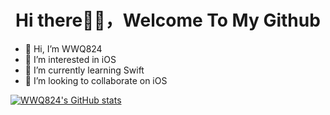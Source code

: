 # <div align='center'>Hi there👏🏻，Welcome To My Github </div>

- 👋 Hi, I’m WWQ824
- 👀 I’m interested in iOS
- 🌱 I’m currently learning Swift
- 💞️ I’m looking to collaborate on iOS


<!-- [![Top Langs](https://github-readme-stats.vercel.app/api/top-langs/?username=WWQ824)](https://github.com/anuraghazra/github-readme-stats) -->


<!--
theme=dark, radical, merko, gruvbox, tokyonight, onedark, cobalt, synthwave, highcontrast, dracula
-->

[![WWQ824's GitHub stats](https://github-readme-stats.vercel.app/api?username=WWQ824&show_icons=true&theme=merko&hide_title=true)](https://github.com/anuraghazra/github-readme-stats/blob/master/docs/readme_cn.md)


<!---
WWQ824/WWQ824 is a ✨ special ✨ repository because its `README.md` (this file) appears on your GitHub profile.
You can click the Preview link to take a look at your changes.
--->
